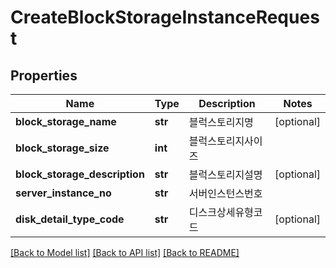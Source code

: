 # CreateBlockStorageInstanceRequest

## Properties
Name | Type | Description | Notes
------------ | ------------- | ------------- | -------------
**block_storage_name** | **str** | 블럭스토리지명 | [optional] 
**block_storage_size** | **int** | 블럭스토리지사이즈 | 
**block_storage_description** | **str** | 블럭스토리지설명 | [optional] 
**server_instance_no** | **str** | 서버인스턴스번호 | 
**disk_detail_type_code** | **str** | 디스크상세유형코드 | [optional] 

[[Back to Model list]](../README.md#documentation-for-models) [[Back to API list]](../README.md#documentation-for-api-endpoints) [[Back to README]](../README.md)


